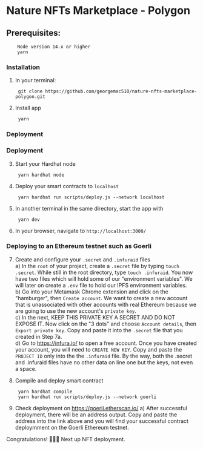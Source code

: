 # Nature NFTs Marketplace - Polygon

## Prerequisites:
    
        Node version 14.x or higher
        yarn

### Installation
1) In your terminal:
        

        git clone https://github.com/georgemac510/nature-nfts-marketplace-polygon.git

2) Install app

        yarn

### Deployment

### Deployment

3) Start your Hardhat node
   
        yarn hardhat node

4) Deploy your smart contracts to `localhost`

        yarn hardhat run scripts/deploy.js --network localhost

5) In another terminal in the same directory, start the app with
   
        yarn dev

6) In your browser, navigate to `http://localhost:3000/`


### Deploying to an Ethereum testnet such as Goerli

7) Create and configure your `.secret` and `.infuraid` files<br>
   a) In the `root` of your project, create a `.secret` file by typing `touch .secret`. While still in the root directory, type `touch .infuraid`. You now have two files which will hold some of our "environment variables". We will later on create a `.env` file to hold our IPFS environment variables.<br>
   b) Go into your Metamask Chrome extension and click on the "hamburger",
   then `Create account`. We want to create a new account that is unassociated 
   with other accounts with real Ethereum because we are going to use the new account's `private key`.<br> 
   c) In the next, KEEP THIS PRIVATE KEY A SECRET AND DO NOT EXPOSE IT. Now click on the "3 dots" and choose `Account details`, then `Export private key`. Copy and paste it into the `.secret` file that you created in Step 7a.<br>
   d) Go to https://infura.io/ to open a free account. Once you have created your account, you will need to `CREATE NEW KEY`. Copy and paste the `PROJECT ID` only into the the `.infuraid` file. By the way, both the .secret and .infuraid files have no other data on line one but the keys, not even a space.

8) Compile and deploy smart contract

        yarn hardhat compile
        yarn hardhat run scripts/deploy.js --network goerli

9) Check deployment on https://goerli.etherscan.io/
    a) After successful deployment, there will be an address output. Copy and paste the address into the link above and you will find your successful contract deploymment on the Goerli Ethereum testnet.

Congratulations! 🎉💥🥇 Next up NFT deployment.


